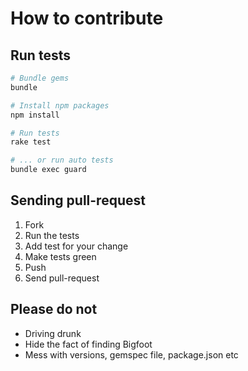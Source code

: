 # How to contribute

## Run tests

``` sh
# Bundle gems
bundle

# Install npm packages
npm install

# Run tests 
rake test

# ... or run auto tests
bundle exec guard
```

## Sending pull-request

1. Fork
2. Run the tests
3. Add test for your change
4. Make tests green
5. Push
6. Send pull-request

## Please do not

* Driving drunk
* Hide the fact of finding Bigfoot
* Mess with versions, gemspec file, package.json etc
